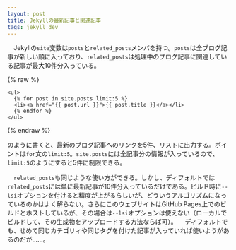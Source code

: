 ```yaml
---
layout: post
title: Jekyllの最新記事と関連記事
tags: jekyll dev
---
```

　Jekyllの`site`変数は`posts`と`related_posts`メンバを持つ。`posts`は全ブログ記事が新しい順に入っており、`related_posts`は処理中のブログ記事に関連している記事が最大10件分入っている。

{% raw %}
```
<ul>
  {% for post in site.posts limit:5 %}
  <li><a href="{{ post.url }}">{{ post.title }}</a></li>
  {% endfor %}
</ul>
```
{% endraw %}

のように書くと、最新のブログ記事へのリンクを5件、リストに出力する。ポイントは`for`文の`limit:5`。`site.posts`には全記事分の情報が入っているので、`limit:5`のようにすると5件に制限できる。

　`related_posts`も同じような使い方ができる。しかし、ディフォルトでは`related_posts`には単に最新記事が10件分入っているだけである。ビルド時に`--lsi`オプションを付けると精度が上がるらしいが、どういうアルゴリズムになっているのかはよく解らない。さらにこのウェブサイトはGitHub Pages上でのビルドとホストしているが、その場合は`--lsi`オプションは使えない（ローカルでビルドして、その生成物をアップロードする方法ならば可）。
　ディフォルトでも、せめて同じカテゴリィや同じタグを付けた記事が入っていれば使いようがあるのだが……。
